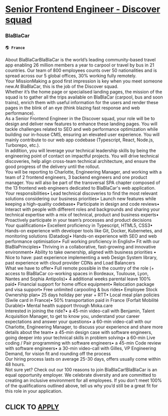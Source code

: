 # [Senior Frontend Engineer - Discover squad](https://www.remotewlb.com/apply/senior-frontend-engineer-discover-squad-71417)  
### BlaBlaCar  
#### `🌎 France`  
About BlaBlaCarBlaBlaCar is the world’s leading community-based travel app enabling 26 million members a year to carpool or travel by bus in 21 countries. Our team of 800 employees counts over 50 nationalities and is spread across our 5 global offices, 30% working fully remotely.  
Your MissionMaking a good first impression is key when you meet someone new.At BlaBlaCar, this is the job of the Discover squad.  
Whether it’s the home page or specialised landing pages, the mission of the squad is to gather all the trips available on BlaBlaCar (carpool, bus and soon trains), enrich them with useful information for the users and render these pages in the blink of an eye (think blazing fast response and web performance).  
As a Senior Frontend Engineer in the Discover squad, your role will be to design and deliver new features to enhance these landing pages. You will tackle challenges related to SEO and web performance optimization while building our in-house CMS, ensuring an elevated user experience. You will mainly contribute to our web app codebase (Typescript, React, Node.js, Turborepo, etc.).  
In addition, you will leverage your technical leadership skills by being the engineering point of contact on impactful projects. You will drive technical discoveries, help align cross-team technical architecture, and ensure the good progress of the delivery until the rollout.  
You will be reporting to Charlotte, Engineering Manager, and working with a team of 2 frontend engineers, 3 backend engineers and one product manager. You will also be part of the transversal SPA chapter composed of the 13 frontend web engineers dedicated to BlaBlaCar's web application.  
Your responsibilities• Lead technical discoveries to find the most relevant solutions considering our business priorities• Launch new features while keeping a high-quality codebase• Participate in design and code reviews• Interact with people with different roles and backgrounds and sharing your technical expertise with a mix of technical, product and business experts• Proactively participate in your team’s processes and product decisions  
Your qualifications• Excellent proficiency in Typescript, HTML5, CSS3• Hands-on experience with developer tools like Git, Docker, Kubernetes, and monitoring solutions (Datadog)• Hands-on experience with SEO and web performance optimisation• Full working proficiency in English• Fit with our BlaBlaPrinciples• Thriving in a collaborative, fast-growing and innovative environment• Ability to take ownership, aligned with business priorities • Nice to have: past experience implementing a web Design System library, past experience with cloud provider CDNs and Load Balancers  
What we have to offer• Full remote possible in the country of the role (+ access to BlaBlaCar co-working spaces in Bordeaux, Toulouse, Lyon, Nantes and Sophia Antipolis)• 4 additional weeks parental leave 100% paid• Financial support for home office equipment• Relocation package and visa support• Free unlimited carpooling & bus rides• Employee Stock Ownership plan• 25 days holiday per year + RTT• Local meal plan policies (Swile card in France)• 50% transportation paid in France (Forfait Mobilité Durable)• Mental health support through Moka.care  
Interested in joining the ride?• a 45-min video-call with Benjamin, Talent Acquisition Manager, to get to know you, understand your career expectations and answer your questions• a 60-min video-call with our Charlotte, Engineering Manager, to discuss your experience and share more details about the team• a 45-min design case with software engineers, going deeper into your technical skills in problem solving• a 60-min Live coding / Pair programming with software engineers• a 45-min Code review with software engineers• a 30-min video-call with Gilles, VP Engineering Demand, for vision fit and rounding off the process  
Our hiring process lasts on average 25-30 days, offers usually come within 48 hours.  
Not sure yet? Check out our 100 reasons to join BlaBlaCar!BlaBlaCar is an equal opportunity employer. We celebrate diversity and are committed to creating an inclusive environment for all employees. If you don’t meet 100% of the qualifications outlined above, tell us why you’d still be a great fit for this role in your application.  
## CLICK TO [APPLY](https://www.remotewlb.com/apply/senior-frontend-engineer-discover-squad-71417)

